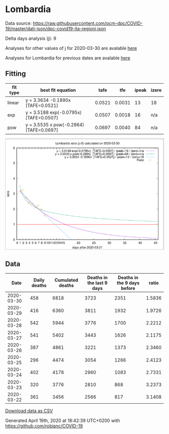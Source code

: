 # Lombardia

Data source: https://raw.githubusercontent.com/pcm-dpc/COVID-19/master/dati-json/dpc-covid19-ita-regioni.json

Delta days analysis (j): 9

Analyses for other values of j for 2020-03-30 are avalable [here](../2020-03-30/README.md)

Analyses for Lombardia for previous dates are avalable [here](../README.md)

## Fitting 
|fit type|best fit equation|tafe|tfe|ipeak|izero|
|-------|-----|--------|------|---|---|
|linear|y = 3.3634 -0.1890x  [TAFE=0.0521]|0.0521|0.0031|13|18|
|exp|y = 3.5188 exp(-0.0795x)  [TAFE=0.0507]|0.0507|0.0018|16|n/a|
|pow|y = 3.5535 x pow(-0.2864)  [TAFE=0.0697]|0.0697|0.0040|84|n/a|

![Plot](COVID-19_lombardia_j9_2020-03-30.png)

## Data
|Date|Daily deaths|Cumulated deaths|Deaths in the last 9 days|Deaths in the 9 days before|ratio|
|----|----------|-----------|-------|--------------------|-----|
|2020-03-30|458|6818|3723|2351|1.5836|
|2020-03-29|416|6360|3811|1932|1.9726|
|2020-03-28|542|5944|3776|1700|2.2212|
|2020-03-27|541|5402|3443|1626|2.1175|
|2020-03-26|387|4861|3221|1373|2.3460|
|2020-03-25|296|4474|3054|1266|2.4123|
|2020-03-24|402|4178|2960|1083|2.7331|
|2020-03-23|320|3776|2810|868|3.2373|
|2020-03-22|361|3456|2566|817|3.1408|

[Download data as CSV](COVID-19_lombardia_j9_2020-03-30.csv)

Generated April 19th, 2020 at 18:42:39 UTC+0200 with https://github.com/robianc/COVID-19
